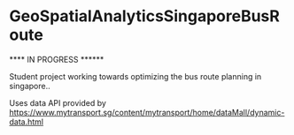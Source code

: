 # GeoSpatialAnalyticsSingaporeBusRoute

**** IN PROGRESS ******

Student project working towards optimizing the bus route planning in singapore.. <br>

Uses data API provided by https://www.mytransport.sg/content/mytransport/home/dataMall/dynamic-data.html <br>

